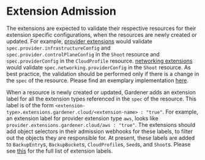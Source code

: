 # Extension Admission

The extensions are expected to validate their respective resources for their extension specific configurations, when the resources are newly created or updated. For example, [provider extensions](../../extensions/README.md#infrastructure-provider) would validate `spec.provider.infrastructureConfig` and `spec.provider.controlPlaneConfig` in the `Shoot` resource and `spec.providerConfig` in the `CloudProfile` resource. [networking extensions](../../extensions/README.md#network-plugin) would validate `spec.networking.providerConfig` in the `Shoot` resource. As best practice, the validation should be performed only if there is a change in the `spec` of the resource. Please find an exemplary implementation [here](https://github.com/gardener/gardener-extension-provider-aws/tree/master/pkg/admission/validator).

When a resource is newly created or updated, Gardener adds an extension label for all the extension types referenced in the `spec` of the resource. This label is of the form `<extension-type>.extensions.gardener.cloud/<extension-name> : "true"`. For example, an extension label for provider extension type `aws`, looks like `provider.extensions.gardener.cloud/aws : "true"`. The extensions should add object selectors in their admission webhooks for these labels, to filter out the objects they are responsible for. At present, these labels are added to `BackupEntry`s, `BackupBucket`s, `CloudProfile`s, `Seed`s, and `Shoot`s. Please see [this](https://github.com/gardener/gardener/tree/master/pkg/apis/core/v1beta1/constants/types_constants.go) for the full list of extension labels.
